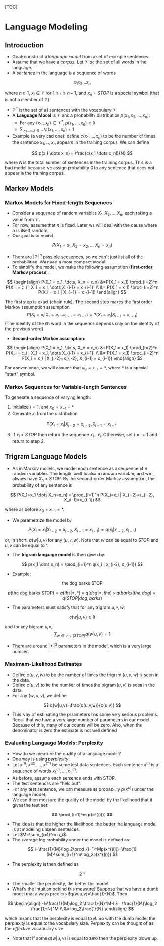 [TOC]



# Language Modeling

## Introduction

- Goal: construct a *language model* from a set of example sentences.
- Assume that we have a *corpus.* Let $\mathcal{V}$ be the set of all words in the language.
- A *sentence* in the language is a sequence of words

$$
x_1 x_2 \dots x_n
$$

where $n\geq 1$, $x_i \in \mathcal{V}$ for $1 \leq i \leq n-1$, and $x_n = STOP$ is a special symbol (that is not a member of $\mathcal{V}$).

- $\mathcal{V}^{\dagger}$ is the set of all sentences with the vocabulary $\mathcal{V}$.
- A **Language Model** is $\mathcal{V}$ and a probability distribution $p(x_1,x_2,\dots,x_n)$:
  - For any $\langle x_1 \dots x_n \rangle \in \mathcal{V}^{\dagger}, p(x_1,\dots,x_n)\geq 0$
  - $\sum_{\langle x_1 \dots x_n \rangle \in \mathcal{V}^{\dagger}} p(x_1,\dots,x_n)=1$
- Example (a very bad one): define $c(x_1, \dots, x_n)$ to be the number of times the sentence $x_1, \dots, x_n$ appears in the training corpus. We can define

$$
p(x_1 \dots x_n) = \frac{c(x_1 \dots x_n)}{N}
$$

where $N$ is the total number of sentences in the training corpus. This is a bad model because we assign probability $0$ to any sentence that does not appear in the training corpus.

## Markov Models

### Markov Models for Fixed-length Sequences

- Consider a sequence of random variables $X_1, X_2, \dots, X_n$, each taking a value from $\mathcal{V}$.
- For now, assume that $n$ is fixed. Later we will deal with the cause where $n$ is itself random.
- Our goal is to model

$$
P(X_1 = x_1, X_2 = x_2, \dots, X_n = x_n)
$$

- There are $|\mathcal{V}|^n$ possible sequences, so we can't just list all of the probabilities. We need a more compact model.
- To simplify the model, we make the following assumption (**first-order Markov process**):

$$
\begin{align}
P(X_1 = x_1, \dots, X_n = x_n) &=P(X_1 = x_1) \prod_{i=2}^n P(X_i = x_i | X_1 = x_1, \dots X_{i-1} = x_{i-1}) \\
&= P(X_1 = x_1) \prod_{i=2}^n P(X_i = x_i | X_{i-1} = x_{i-1})
\end{align}
$$

The first step is exact (chain rule). The second step makes the first order Markov assumption assumption:
$$
P(X_i=x_i | X_1=x_1 \dots x_{i-1}=x_{i-1}) = P(X_i = x_i | X_{i-1}=x_{i-1})
$$
(The identity of the ith word in the sequence depends only on the identity of the previous word)

- **Second-order Markov assumption:**

$$
\begin{align}
P(X_1 = x_1, \dots, X_n = x_n) &=P(X_1 = x_1) \prod_{i=2}^n P(X_i = x_i | X_1 = x_1, \dots X_{i-1} = x_{i-1}) \\
&= P(X_1 = x_1) \prod_{i=2}^n P(X_i = x_i | X_{i-2}=x_{i-2}, X_{i-1} = x_{i-1})
\end{align}
$$

For convenience, we will assume that $x_0 = x_{-1} = *$, where $*$ is a special "start" symbol.

### Markov Sequences for Variable-length Sentences

To generate a sequence of varying length:

1. Initialize $i=1$, and $x_0=x_{-1}=*$
2. Generate $x_i$ from the distribution

$$
P(X_i=x_i| X_{i-2}=x_{i-2}, X_{i-1}=x_{i-1})
$$

3. If $x_i=STOP$ then return the sequence $x_1 \dots x_i$. Otherwise, set $i=i+1$ and return to step 2.

## Trigram Language Models

- As in Markov models, we model each sentence as a sequence of $n$ random variables. The length itself is also a random variable, and we always have $X_n=STOP$. By the second-order Markov assumption, the probability of any sentence is

$$
P(X_1=x_1 \dots X_n=x_n) = \prod_{i=1}^n P(X_i=x_i | X_{i-2}=x_{i-2}, X_{i-1}=x_{i-1})
$$

where as before $x_0=x_{-1}=*$.

- We parametrize the model by

$$
P(X_i=x_i|X_{i-2}=x_{i-2}, X_{i-1}=x_{i-1}) = q(x_i|x_{i-2},x_{i-1})
$$

or, in short, $q(w|u,v)$ for any $(u,v,w)$. Note that $w$ can be equal to $STOP$ and $u,v$ can be equal to $*$.

- The **trigram language model** is then given by:

$$
p(x_1 \dots x_n) = \prod_{i=1}^n q(x_i | x_{i-2}, x_{i-1})
$$

- Example:

$$
\text{the dog barks STOP}
$$

$$
p(\text{the dog barks STOP}) = q(the|*, *)\times q(dog|*, the) \times q(barks | the, dog) \times q(STOP |dog, barks)
$$

- The parameters must satisfy that for any trigram $u,v,w$:

$$
q(w|u,v)\geq 0
$$

and for any bigram $u,v,$
$$
\sum_{w \in \mathcal{V} \cup \{STOP\}} q(w|u,v)=1
$$

- There are around $|\mathcal{V}|^3$ parameters in the model, which is a very large number.

### Maximum-Likelihood Estimates

- Define $c(u,v,w)$ to be the number of times the trigram $(u,v,w)$ is seen in the data.
- Define $c(u,v)$ to be the number of times the bigram $(u,v)$ is seen in the data.
- For any $(w,u,v)$, we define

$$
q(w|u,v)=\frac{c(u,v,w)}{c(u,v)}
$$

- This way of estimating the parameters has some very serious problems. Recall that we have a very large number of parameters in our model. Because of this, many of our counts will be zero. Also, when the denominator is zero the estimate is not well defined.

### Evaluating Language Models: Perplexity

- How do we measure the quality of a language model?
- One way is using *perplexity*.
- Let $x^{(1)},x^{(2)},\dots,x^{(m)}$ be some test data sentences. Each sentence $x^{(i)}$ is a sequence of words $x_1^{(i)},\dots,x_{n_i}^{(i)}$.
- As before, assume each sentence ends with STOP.
- The test sentences are "held out".
- For any test sentence, we can measure its probability $p(x^{(i)})$ under the language model.
- We can then measure the quality of the model by the likelihood that it gives the test set:

$$
\prod_{i=1}^m p(x^{(i)})
$$

- The idea is that the higher the likelihood, the better the language model is at modeling unseen sentences.
- Let $M=\sum_{i=1}^m n_i$.
- The average log probability under the model is defined as:

$$
l=\frac{1}{M}\log_2\prod_{i=1}^Mp(x^{(i)})=\frac{1}{M}\sum_{i=1}^m\log_2p(x^{(i)})
$$

- The perplexity is then defined as

$$
2^{-l}
$$

- The smaller the perplexity, the better the model.
- What's the intuition behind this measure? Suppose that we have a dumb model that always predicts $q(w|u,v)=\frac{1}{N}$. Then

$$
\begin{align}
-l=\frac{1}{M}\log_2 \frac{1}{N}^M-l &= \frac{1}{M}\log_2 \frac{1}{N}^M \\
&= log_2\frac{1}{N}
\end{align}
$$

which means that the perplexity is equal to $N$. So with the dumb model the perplexity is equal to the vocabulary size. Perplexity can be thought of as the *effective* vocabulary size.

- Note that if some $q(w|u,v)$ is equal to zero then the perplexity blows up.

